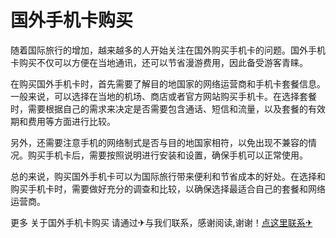 # 国外手机卡购买

随着国际旅行的增加，越来越多的人开始关注在国外购买手机卡的问题。国外手机卡购买不仅可以方便在当地通讯，还可以节省漫游费用，因此备受游客青睐。

在购买国外手机卡时，首先需要了解目的地国家的网络运营商和手机卡套餐信息。一般来说，可以选择在当地的机场、商店或者官方网站购买手机卡。在选择套餐时，需要根据自己的需求来决定是否需要包含通话、短信和流量，以及套餐的有效期和费用等方面进行比较。

另外，还需要注意手机的网络制式是否与目的地国家相符，以免出现不兼容的情况。购买手机卡后，需要按照说明进行安装和设置，确保手机可以正常使用。

总的来说，购买国外手机卡可以为国际旅行带来便利和节省成本的好处。在选择和购买手机卡时，需要做好充分的调查和比较，以确保选择最适合自己的套餐和网络运营商。

更多 关于国外手机卡购买 请通过✈与我们联系，感谢阅读,谢谢！[点这里联系✈](https://b.k02.cc)